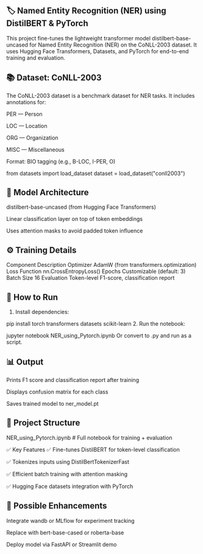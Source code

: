 ## **🏷️ Named Entity Recognition (NER) using DistilBERT & PyTorch**
This project fine-tunes the lightweight transformer model distilbert-base-uncased for Named Entity Recognition (NER) on the CoNLL-2003 dataset. It uses Hugging Face Transformers, Datasets, and PyTorch for end-to-end training and evaluation.

## **📚 Dataset: CoNLL-2003**
The CoNLL-2003 dataset is a benchmark dataset for NER tasks. It includes annotations for:

PER — Person

LOC — Location

ORG — Organization

MISC — Miscellaneous

Format: BIO tagging (e.g., B-LOC, I-PER, O)


from datasets import load_dataset
dataset = load_dataset("conll2003")


## **🧠 Model Architecture**
distilbert-base-uncased (from Hugging Face Transformers)

Linear classification layer on top of token embeddings

Uses attention masks to avoid padded token influence

## **⚙️ Training Details**

Component	Description
Optimizer	AdamW (from transformers.optimization)
Loss Function	nn.CrossEntropyLoss()
Epochs	Customizable (default: 3)
Batch Size	16
Evaluation	Token-level F1-score, classification report
## **🧪 How to Run**
1. Install dependencies:

pip install torch transformers datasets scikit-learn
2. Run the notebook:

jupyter notebook NER_using_Pytorch.ipynb
Or convert to .py and run as a script.

## **📊 Output**
Prints F1 score and classification report after training

Displays confusion matrix for each class

Saves trained model to ner_model.pt

## **📂 Project Structure**

NER_using_Pytorch.ipynb     # Full notebook for training + evaluation

✅ Key Features
✅ Fine-tunes DistilBERT for token-level classification

✅ Tokenizes inputs using DistilBertTokenizerFast

✅ Efficient batch training with attention masking

✅ Hugging Face datasets integration with PyTorch

## **🚀 Possible Enhancements**
Integrate wandb or MLflow for experiment tracking

Replace with bert-base-cased or roberta-base

Deploy model via FastAPI or Streamlit demo
